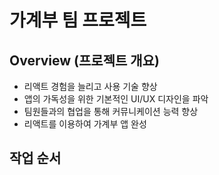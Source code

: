 # 가계부 팀 프로젝트

## Overview (프로젝트 개요)
- 리액트 경험을 늘리고 사용 기술 향상
- 앱의 가독성을 위한 기본적인 UI/UX 디자인을 파악
- 팀원들과의 협업을 통해 커뮤니케이션 능력 향상
- 리액트를 이용하여 가계부 앱 완성
## 작업 순서


